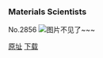 ### Materials Scientists
No.2856
![图片不见了~~~](https://imgs.xkcd.com/comics/materials_scientists.png)

[原址](https://xkcd.com//2856) [下载](https://imgs.xkcd.com/comics/materials_scientists.png)

